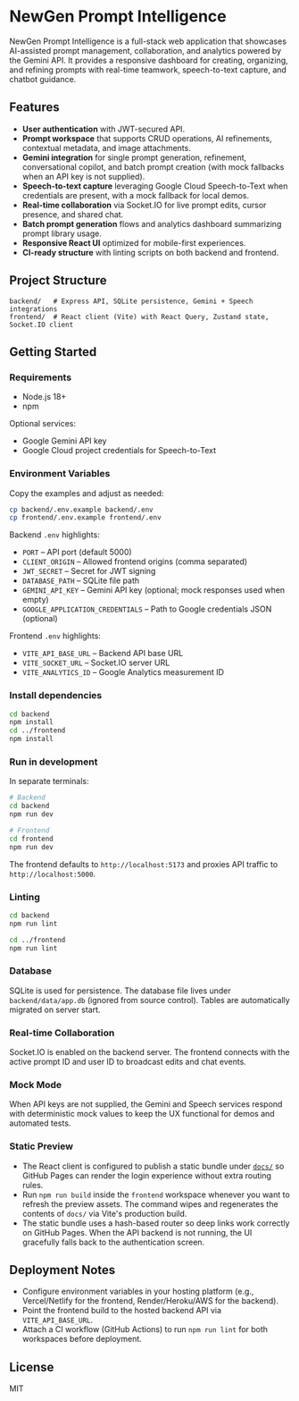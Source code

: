 # NewGen Prompt Intelligence

NewGen Prompt Intelligence is a full-stack web application that showcases AI-assisted prompt management, collaboration, and analytics powered by the Gemini API. It provides a responsive dashboard for creating, organizing, and refining prompts with real-time teamwork, speech-to-text capture, and chatbot guidance.

## Features

- **User authentication** with JWT-secured API.
- **Prompt workspace** that supports CRUD operations, AI refinements, contextual metadata, and image attachments.
- **Gemini integration** for single prompt generation, refinement, conversational copilot, and batch prompt creation (with mock fallbacks when an API key is not supplied).
- **Speech-to-text capture** leveraging Google Cloud Speech-to-Text when credentials are present, with a mock fallback for local demos.
- **Real-time collaboration** via Socket.IO for live prompt edits, cursor presence, and shared chat.
- **Batch prompt generation** flows and analytics dashboard summarizing prompt library usage.
- **Responsive React UI** optimized for mobile-first experiences.
- **CI-ready structure** with linting scripts on both backend and frontend.

## Project Structure

```
backend/   # Express API, SQLite persistence, Gemini + Speech integrations
frontend/  # React client (Vite) with React Query, Zustand state, Socket.IO client
```

## Getting Started

### Requirements

- Node.js 18+
- npm

Optional services:
- Google Gemini API key
- Google Cloud project credentials for Speech-to-Text

### Environment Variables

Copy the examples and adjust as needed:

```bash
cp backend/.env.example backend/.env
cp frontend/.env.example frontend/.env
```

Backend `.env` highlights:
- `PORT` – API port (default 5000)
- `CLIENT_ORIGIN` – Allowed frontend origins (comma separated)
- `JWT_SECRET` – Secret for JWT signing
- `DATABASE_PATH` – SQLite file path
- `GEMINI_API_KEY` – Gemini API key (optional; mock responses used when empty)
- `GOOGLE_APPLICATION_CREDENTIALS` – Path to Google credentials JSON (optional)

Frontend `.env` highlights:
- `VITE_API_BASE_URL` – Backend API base URL
- `VITE_SOCKET_URL` – Socket.IO server URL
- `VITE_ANALYTICS_ID` – Google Analytics measurement ID

### Install dependencies

```bash
cd backend
npm install
cd ../frontend
npm install
```

### Run in development

In separate terminals:

```bash
# Backend
cd backend
npm run dev

# Frontend
cd frontend
npm run dev
```

The frontend defaults to `http://localhost:5173` and proxies API traffic to `http://localhost:5000`.

### Linting

```bash
cd backend
npm run lint

cd ../frontend
npm run lint
```

### Database

SQLite is used for persistence. The database file lives under `backend/data/app.db` (ignored from source control). Tables are automatically migrated on server start.

### Real-time Collaboration

Socket.IO is enabled on the backend server. The frontend connects with the active prompt ID and user ID to broadcast edits and chat events.

### Mock Mode

When API keys are not supplied, the Gemini and Speech services respond with deterministic mock values to keep the UX functional for demos and automated tests.

### Static Preview

- The React client is configured to publish a static bundle under [`docs/`](docs/) so GitHub Pages can render the login experience without extra routing rules.
- Run `npm run build` inside the `frontend` workspace whenever you want to refresh the preview assets. The command wipes and regenerates the contents of `docs/` via Vite's production build.
- The static bundle uses a hash-based router so deep links work correctly on GitHub Pages. When the API backend is not running, the UI gracefully falls back to the authentication screen.

## Deployment Notes

- Configure environment variables in your hosting platform (e.g., Vercel/Netlify for the frontend, Render/Heroku/AWS for the backend).
- Point the frontend build to the hosted backend API via `VITE_API_BASE_URL`.
- Attach a CI workflow (GitHub Actions) to run `npm run lint` for both workspaces before deployment.

## License

MIT
